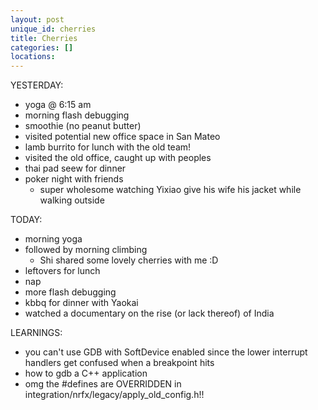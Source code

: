 ```yaml
---
layout: post
unique_id: cherries
title: Cherries
categories: []
locations: 
---
```


YESTERDAY:
* yoga @ 6:15 am
* morning flash debugging
* smoothie (no peanut butter)
* visited potential new office space in San Mateo
* lamb burrito for lunch with the old team!
* visited the old office, caught up with peoples
* thai pad seew for dinner
* poker night with friends
  * super wholesome watching Yixiao give his wife his jacket while walking outside

TODAY:
* morning yoga
* followed by morning climbing
  * Shi shared some lovely cherries with me :D
* leftovers for lunch
* nap
* more flash debugging
* kbbq for dinner with Yaokai
* watched a documentary on the rise (or lack thereof) of India

LEARNINGS:
* you can't use GDB with SoftDevice enabled since the lower interrupt handlers get confused when a breakpoint hits
* how to gdb a C++ application
* omg the #defines are OVERRIDDEN in integration/nrfx/legacy/apply_old_config.h!!
